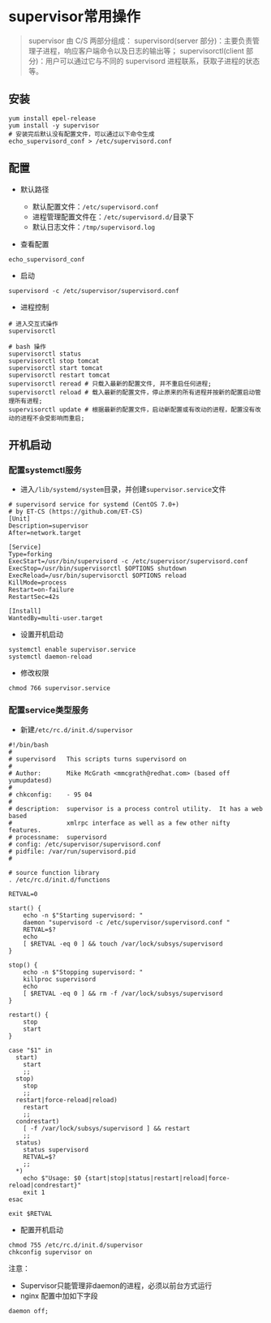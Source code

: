 # supervisor常用操作

>  supervisor 由 C/S 两部分组成：
>  supervisord(server 部分)：主要负责管理子进程，响应客户端命令以及日志的输出等；
>  supervisorctl(client 部分)：用户可以通过它与不同的 supervisord 进程联系，获取子进程的状态等。

## 安装

```
yum install epel-release
yum install -y supervisor
# 安装完后默认没有配置文件，可以通过以下命令生成
echo_supervisord_conf > /etc/supervisord.conf
```

## 配置

- 默认路径
    + 默认配置文件：`/etc/supervisord.conf`
    + 进程管理配置文件在：`/etc/supervisord.d/`目录下
    + 默认日志文件：`/tmp/supervisord.log`

- 查看配置

```
echo_supervisord_conf
```

- 启动

```
supervisord -c /etc/supervisor/supervisord.conf
```

- 进程控制

```
# 进入交互式操作
supervisorctl

# bash 操作
supervisorctl status
supervisorctl stop tomcat
supervisorctl start tomcat
supervisorctl restart tomcat
supervisorctl reread # 只载入最新的配置文件, 并不重启任何进程;
supervisorctl reload # 载入最新的配置文件，停止原来的所有进程并按新的配置启动管理所有进程;
supervisorctl update # 根据最新的配置文件，启动新配置或有改动的进程，配置没有改动的进程不会受影响而重启;
```

## 开机启动

### 配置systemctl服务

- 进入`/lib/systemd/system`目录，并创建`supervisor.service`文件

```
# supervisord service for systemd (CentOS 7.0+)
# by ET-CS (https://github.com/ET-CS)
[Unit]
Description=supervisor
After=network.target

[Service]
Type=forking
ExecStart=/usr/bin/supervisord -c /etc/supervisor/supervisord.conf
ExecStop=/usr/bin/supervisorctl $OPTIONS shutdown
ExecReload=/usr/bin/supervisorctl $OPTIONS reload
KillMode=process
Restart=on-failure
RestartSec=42s

[Install]
WantedBy=multi-user.target
```

- 设置开机启动

```
systemctl enable supervisor.service
systemctl daemon-reload
```

- 修改权限

```
chmod 766 supervisor.service
```

### 配置service类型服务

- 新建`/etc/rc.d/init.d/supervisor`

```
#!/bin/bash
#
# supervisord   This scripts turns supervisord on
#
# Author:       Mike McGrath <mmcgrath@redhat.com> (based off yumupdatesd)
#
# chkconfig:    - 95 04
#
# description:  supervisor is a process control utility.  It has a web based
#               xmlrpc interface as well as a few other nifty features.
# processname:  supervisord
# config: /etc/supervisor/supervisord.conf
# pidfile: /var/run/supervisord.pid
#

# source function library
. /etc/rc.d/init.d/functions

RETVAL=0

start() {
    echo -n $"Starting supervisord: "
    daemon "supervisord -c /etc/supervisor/supervisord.conf "
    RETVAL=$?
    echo
    [ $RETVAL -eq 0 ] && touch /var/lock/subsys/supervisord
}

stop() {
    echo -n $"Stopping supervisord: "
    killproc supervisord
    echo
    [ $RETVAL -eq 0 ] && rm -f /var/lock/subsys/supervisord
}

restart() {
    stop
    start
}

case "$1" in
  start)
    start
    ;;
  stop) 
    stop
    ;;
  restart|force-reload|reload)
    restart
    ;;
  condrestart)
    [ -f /var/lock/subsys/supervisord ] && restart
    ;;
  status)
    status supervisord
    RETVAL=$?
    ;;
  *)
    echo $"Usage: $0 {start|stop|status|restart|reload|force-reload|condrestart}"
    exit 1
esac

exit $RETVAL
```

- 配置开机启动

```
chmod 755 /etc/rc.d/init.d/supervisor
chkconfig supervisor on
```

注意：
- Supervisor只能管理非daemon的进程，必须以前台方式运行
- nginx 配置中加如下字段

```
daemon off;
```



